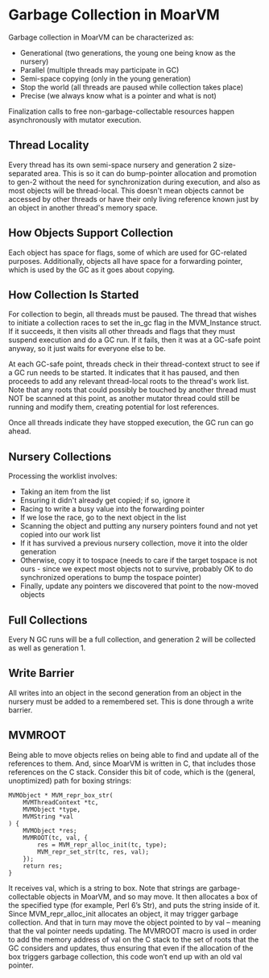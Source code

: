 # Garbage Collection in MoarVM

Garbage collection in MoarVM can be characterized as:

* Generational (two generations, the young one being know as the nursery)
* Parallel (multiple threads may participate in GC)
* Semi-space copying (only in the young generation)
* Stop the world (all threads are paused while collection takes place)
* Precise (we always know what is a pointer and what is not)

Finalization calls to free non-garbage-collectable resources happen asynchronously
with mutator execution.

## Thread Locality
Every thread has its own semi-space nursery and generation 2 size-separated
area. This is so it can do bump-pointer allocation and promotion to gen-2
without the need for synchronization during execution, and also as most
objects will be thread-local. This doesn't mean objects cannot be accessed
by other threads or have their only living reference known just by an object
in another thread's memory space.

## How Objects Support Collection
Each object has space for flags, some of which are used for GC-related purposes.
Additionally, objects all have space for a forwarding pointer, which is used
by the GC as it goes about copying.

## How Collection Is Started
For collection to begin, all threads must be paused. The thread that wishes to
initiate a collection races to set the in_gc flag in the MVM_Instance struct.
If it succeeds, it then visits all other threads and flags that they must suspend
execution and do a GC run. If it fails, then it was at a GC-safe point anyway,
so it just waits for everyone else to be.

At each GC-safe point, threads check in their thread-context struct to see if a
GC run needs to be started. It indicates that it has paused, and then proceeds
to add any relevant thread-local roots to the thread's work list. Note that any
roots that could possibly be touched by another thread must NOT be scanned at this
point, as another mutator thread could still be running and modify them, creating
potential for lost references.

Once all threads indicate they have stopped execution, the GC run can go ahead.

## Nursery Collections
Processing the worklist involves:

* Taking an item from the list
* Ensuring it didn't already get copied; if so, ignore it
* Racing to write a busy value into the forwarding pointer
* If we lose the race, go to the next object in the list
* Scanning the object and putting any nursery pointers found and not yet copied into
  our work list
* If it has survived a previous nursery collection, move it into the older generation
* Otherwise, copy it to tospace (needs to care if the target tospace is not ours - since
  we expect most objects not to survive, probably OK to do synchronized operations to
  bump the tospace pointer)
* Finally, update any pointers we discovered that point to the now-moved objects

## Full Collections
Every N GC runs will be a full collection, and generation 2 will be collected as
well as generation 1.

## Write Barrier
All writes into an object in the second generation from an object in the nursery
must be added to a remembered set. This is done through a write barrier.

## MVMROOT

Being able to move objects relies on being able to find and update all of the
references to them. And, since MoarVM is written in C, that includes those
references on the C stack. Consider this bit of code, which is the (general,
unoptimized) path for boxing strings:

    MVMObject * MVM_repr_box_str(
        MVMThreadContext *tc,
        MVMObject *type,
        MVMString *val
    ) {
        MVMObject *res;
        MVMROOT(tc, val, {
            res = MVM_repr_alloc_init(tc, type);
            MVM_repr_set_str(tc, res, val);
        });
        return res;
    }

It receives val, which is a string to box. Note that strings are garbage-
collectable objects in MoarVM, and so may move. It then allocates a box of the
specified type (for example, Perl 6’s Str), and puts the string inside of it.
Since MVM_repr_alloc_init allocates an object, it may trigger garbage
collection. And that in turn may move the object pointed to by val – meaning
that the val pointer needs updating. The MVMROOT macro is used in order to add
the memory address of val on the C stack to the set of roots that the GC
considers and updates, thus ensuring that even if the allocation of the box
triggers garbage collection, this code won’t end up with an old val pointer.
